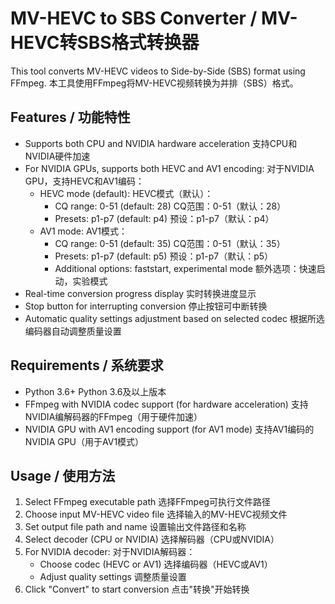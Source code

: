 # MV-HEVC to SBS Converter / MV-HEVC转SBS格式转换器

This tool converts MV-HEVC videos to Side-by-Side (SBS) format using FFmpeg.
本工具使用FFmpeg将MV-HEVC视频转换为并排（SBS）格式。

## Features / 功能特性

- Supports both CPU and NVIDIA hardware acceleration
  支持CPU和NVIDIA硬件加速
- For NVIDIA GPUs, supports both HEVC and AV1 encoding:
  对于NVIDIA GPU，支持HEVC和AV1编码：
  - HEVC mode (default):
    HEVC模式（默认）：
    - CQ range: 0-51 (default: 28)
      CQ范围：0-51（默认：28）
    - Presets: p1-p7 (default: p4)
      预设：p1-p7（默认：p4）
  - AV1 mode:
    AV1模式：
    - CQ range: 0-51 (default: 35)
      CQ范围：0-51（默认：35）
    - Presets: p1-p7 (default: p5)
      预设：p1-p7（默认：p5）
    - Additional options: faststart, experimental mode
      额外选项：快速启动，实验模式
- Real-time conversion progress display
  实时转换进度显示
- Stop button for interrupting conversion
  停止按钮可中断转换
- Automatic quality settings adjustment based on selected codec
  根据所选编码器自动调整质量设置

## Requirements / 系统要求

- Python 3.6+
  Python 3.6及以上版本
- FFmpeg with NVIDIA codec support (for hardware acceleration)
  支持NVIDIA编解码器的FFmpeg（用于硬件加速）
- NVIDIA GPU with AV1 encoding support (for AV1 mode)
  支持AV1编码的NVIDIA GPU（用于AV1模式）

## Usage / 使用方法

1. Select FFmpeg executable path
   选择FFmpeg可执行文件路径
2. Choose input MV-HEVC video file
   选择输入的MV-HEVC视频文件
3. Set output file path and name
   设置输出文件路径和名称
4. Select decoder (CPU or NVIDIA)
   选择解码器（CPU或NVIDIA）
5. For NVIDIA decoder:
   对于NVIDIA解码器：
   - Choose codec (HEVC or AV1)
     选择编码器（HEVC或AV1）
   - Adjust quality settings
     调整质量设置
6. Click "Convert" to start conversion
   点击"转换"开始转换
